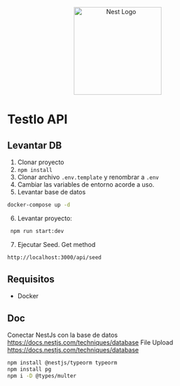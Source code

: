 <p align="center">
  <a href="http://nestjs.com/" target="blank"><img src="https://nestjs.com/img/logo-small.svg" width="200" alt="Nest Logo" /></a>
</p>

# Testlo API

## Levantar DB

1. Clonar proyecto
2. `npm install`
3. Clonar archivo `.env.template` y renombrar a `.env`
4. Cambiar las variables de entorno acorde a uso.
5. Levantar base de datos

```sh
docker-compose up -d
```

6. Levantar proyecto:

```sh
 npm run start:dev
```

7. Ejecutar Seed. Get method

```sh
http://localhost:3000/api/seed
```

## Requisitos

- Docker

## Doc

Conectar NestJs con la base de datos
<a href="https://docs.nestjs.com/techniques/database" target="blank">https://docs.nestjs.com/techniques/database</a>
File Upload
<a href="https://docs.nestjs.com/techniques/file-upload" target="blank">https://docs.nestjs.com/techniques/database</a>

```sh
npm install @nestjs/typeorm typeorm
npm install pg
npm i -D @types/multer
```
